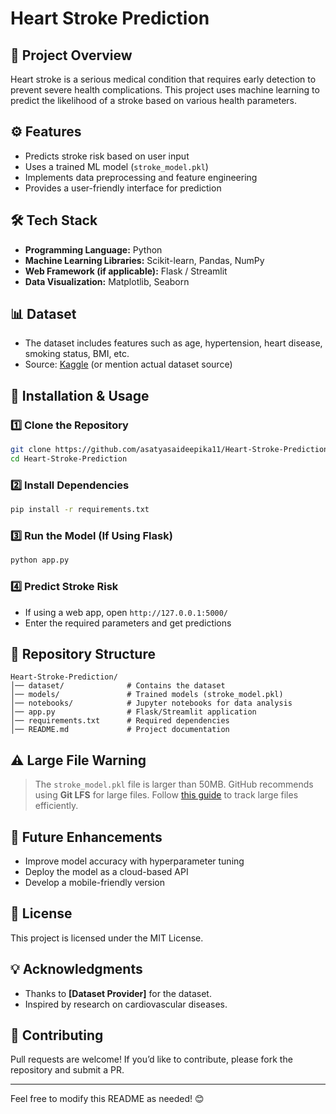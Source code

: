 # Heart Stroke Prediction

## 📌 Project Overview
Heart stroke is a serious medical condition that requires early detection to prevent severe health complications. This project uses machine learning to predict the likelihood of a stroke based on various health parameters.

## ⚙️ Features
- Predicts stroke risk based on user input
- Uses a trained ML model (`stroke_model.pkl`)
- Implements data preprocessing and feature engineering
- Provides a user-friendly interface for prediction

## 🛠️ Tech Stack
- **Programming Language:** Python
- **Machine Learning Libraries:** Scikit-learn, Pandas, NumPy
- **Web Framework (if applicable):** Flask / Streamlit
- **Data Visualization:** Matplotlib, Seaborn

## 📊 Dataset
- The dataset includes features such as age, hypertension, heart disease, smoking status, BMI, etc.
- Source: [Kaggle](https://www.kaggle.com/) (or mention actual dataset source)

## 🚀 Installation & Usage
### 1️⃣ Clone the Repository
```bash
git clone https://github.com/asatyasaideepika11/Heart-Stroke-Prediction.git
cd Heart-Stroke-Prediction
```

### 2️⃣ Install Dependencies
```bash
pip install -r requirements.txt
```

### 3️⃣ Run the Model (If Using Flask)
```bash
python app.py
```

### 4️⃣ Predict Stroke Risk
- If using a web app, open `http://127.0.0.1:5000/`
- Enter the required parameters and get predictions

## 📁 Repository Structure
```
Heart-Stroke-Prediction/
│── dataset/              # Contains the dataset
│── models/               # Trained models (stroke_model.pkl)
│── notebooks/            # Jupyter notebooks for data analysis
│── app.py                # Flask/Streamlit application
│── requirements.txt      # Required dependencies
│── README.md             # Project documentation
```

## ⚠️ Large File Warning
> The `stroke_model.pkl` file is larger than 50MB. GitHub recommends using **Git LFS** for large files. Follow [this guide](https://git-lfs.github.com/) to track large files efficiently.

## 📌 Future Enhancements
- Improve model accuracy with hyperparameter tuning
- Deploy the model as a cloud-based API
- Develop a mobile-friendly version

## 📄 License
This project is licensed under the MIT License.

## 💡 Acknowledgments
- Thanks to **[Dataset Provider]** for the dataset.
- Inspired by research on cardiovascular diseases.

## 🤝 Contributing
Pull requests are welcome! If you’d like to contribute, please fork the repository and submit a PR.

---
Feel free to modify this README as needed! 😊
